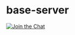 # base-server
[![Join the Chat](https://img.shields.io/badge/Chat%20on-Discord-7289DA?style=for-the-badge&logo=discord)](https://discord.gg/your-invite)
